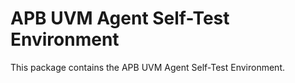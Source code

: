 #  APB UVM Agent Self-Test Environment
This package contains the  APB UVM Agent Self-Test Environment.
